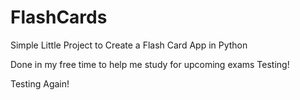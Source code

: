# FlashCards
Simple Little Project to Create a Flash Card App in Python

Done in my free time to help me study for upcoming exams
Testing!

Testing Again!
